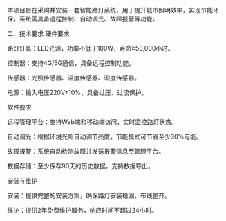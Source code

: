 本项目旨在采购并安装一套智能路灯系统，用于提升城市照明效率，实现节能环保。系统需具备远程控制、自动调光、故障报警等功能。

二、技术要求
硬件要求

路灯灯具：LED光源，功率不低于100W，寿命≥50,000小时。

控制器：支持4G/5G通信，具备远程控制功能。

传感器：光照传感器、温度传感器、湿度传感器。

电源：输入电压220V±10%，具备过压、过流保护。

软件要求

远程管理平台：支持Web端和移动端访问，实时监控路灯状态。

自动调光：根据环境光照自动调节亮度，节能模式可节省至少30%电能。

故障报警：系统自动检测故障并发送报警信息至管理平台。

数据存储：至少保存90天的历史数据，支持数据导出。

安装与维护

安装：提供完整的安装方案，确保路灯安装稳固，布线整齐。

维护：提供2年免费维护服务，响应时间不超过24小时。